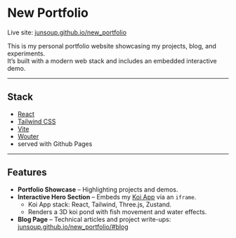 # New Portfolio

Live site: [junsoup.github.io/new_portfolio](https://junsoup.github.io/new_portfolio)

This is my personal portfolio website showcasing my projects, blog, and experiments.  
It’s built with a modern web stack and includes an embedded interactive demo.

---

## Stack
- [React](https://react.dev/)  
- [Tailwind CSS](https://tailwindcss.com/)  
- [Vite](https://vitejs.dev/)  
- [Wouter](https://github.com/molefrog/wouter)
- served with Github Pages

---

## Features
- **Portfolio Showcase** – Highlighting projects and demos.  
- **Interactive Hero Section** – Embeds my [Koi App](https://github.com/junsoup/koi-app) via an `iframe`.  
  - Koi App stack: React, Tailwind, Three.js, Zustand.  
  - Renders a 3D koi pond with fish movement and water effects.  
- **Blog Page** – Technical articles and project write-ups:  
  [junsoup.github.io/new_portfolio/#blog](https://junsoup.github.io/new_portfolio/#blog)
